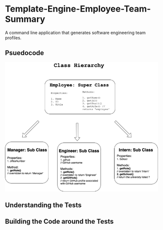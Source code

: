 # Template-Engine-Employee-Team-Summary

A command line application that generates software engineering team profiles.

## Psuedocode

![Class Hierarchy](IMGs/ClassHierarchy.png)

## Understanding the Tests

## Building the Code around the Tests

